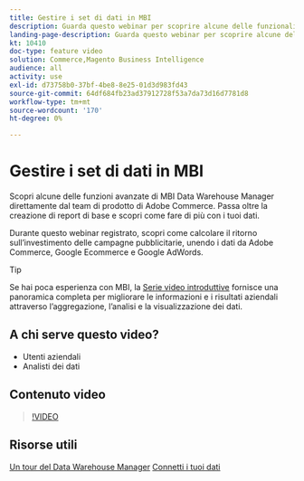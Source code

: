 ```yaml
---
title: Gestire i set di dati in MBI
description: Guarda questo webinar per scoprire alcune delle funzionalità avanzate di MBI Data Warehouse Manager.
landing-page-description: Guarda questo webinar per scoprire alcune delle funzionalità avanzate di MBI Data Warehouse Manager.
kt: 10410
doc-type: feature video
solution: Commerce,Magento Business Intelligence
audience: all
activity: use
exl-id: d73758b0-37bf-4be8-8e25-01d3d983fd43
source-git-commit: 64df684fb23ad37912728f53a7da73d16d7781d8
workflow-type: tm+mt
source-wordcount: '170'
ht-degree: 0%

---
```


# Gestire i set di dati in MBI

Scopri alcune delle funzioni avanzate di MBI Data Warehouse Manager direttamente dal team di prodotto di Adobe Commerce. Passa oltre la creazione di report di base e scopri come fare di più con i tuoi dati.

Durante questo webinar registrato, scopri come calcolare il ritorno sull’investimento delle campagne pubblicitarie, unendo i dati da Adobe Commerce, Google Ecommerce e Google AdWords.

>[!TIP]
>
>Se hai poca esperienza con MBI, la [Serie video introduttive](./../1-overview.md) fornisce una panoramica completa per migliorare le informazioni e i risultati aziendali attraverso l’aggregazione, l’analisi e la visualizzazione dei dati.

## A chi serve questo video?

- Utenti aziendali
- Analisti dei dati

## Contenuto video

>[!VIDEO](https://video.tv.adobe.com/v/342408?quality=12&learn=on)

## Risorse utili

[Un tour del Data Warehouse Manager](https://docs.magento.com/mbi/data-analyst/data-warehouse-mgr/tour-dwm.html)
[Connetti i tuoi dati](https://docs.magento.com/mbi/data-analyst/importing-data/connecting-data/connecting-data.html)
